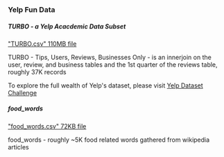 ### Yelp Fun Data

##### TURBO - a Yelp Acacdemic Data Subset

["TURBO.csv" 110MB file](https://github.com/kevin11h/YelpFunData/blob/master/TURBO.csv.zip?raw=true)

TURBO - Tips, Users, Reviews, Businesses Only - is an innerjoin on the user, review, and business tables and the 1st quarter of the reviews table, roughly 37K records

To explore the full wealth of Yelp's dataset, please visit
[Yelp Dataset Challenge](www.yelp.com/dataset_challenge)

##### food_words

["food_words.csv" 72KB file](https://github.com/kevin11h/YelpFunData/blob/master/food_words.csv)

food_words - roughly ~5K food related words gathered from wikipedia articles












